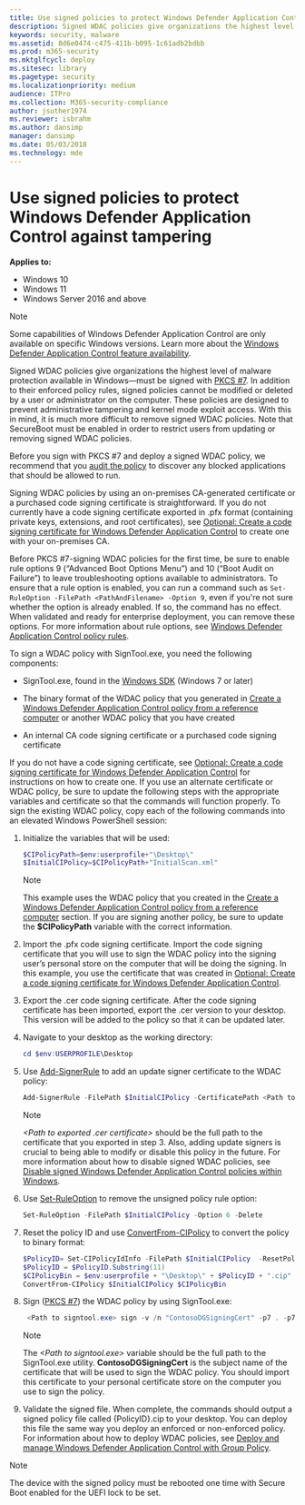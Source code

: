 ```yaml
---
title: Use signed policies to protect Windows Defender Application Control against tampering  (Windows)
description: Signed WDAC policies give organizations the highest level of malware protection available in Windows 10 and Windows 11.
keywords: security, malware
ms.assetid: 8d6e0474-c475-411b-b095-1c61adb2bdbb
ms.prod: m365-security
ms.mktglfcycl: deploy
ms.sitesec: library
ms.pagetype: security
ms.localizationpriority: medium
audience: ITPro
ms.collection: M365-security-compliance
author: jsuther1974
ms.reviewer: isbrahm
ms.author: dansimp
manager: dansimp
ms.date: 05/03/2018
ms.technology: mde
---
```


# Use signed policies to protect Windows Defender Application Control against tampering

**Applies to:**

- Windows 10
- Windows 11
- Windows Server 2016 and above

> [!NOTE]
> Some capabilities of Windows Defender Application Control are only available on specific Windows versions. Learn more about the [Windows Defender Application Control feature availability](feature-availability.md).

Signed WDAC policies give organizations the highest level of malware protection available in Windows—must be signed with [PKCS #7](https://datatracker.ietf.org/doc/html/rfc5652). In addition to their enforced policy rules, signed policies cannot be modified or deleted by a user or administrator on the computer. These policies are designed to prevent administrative tampering and kernel mode exploit access. With this in mind, it is much more difficult to remove signed WDAC policies. Note that SecureBoot must be enabled in order to restrict users from updating or removing signed WDAC policies.

Before you sign with PKCS #7 and deploy a signed WDAC policy, we recommend that you [audit the policy](audit-windows-defender-application-control-policies.md) to discover any blocked applications that should be allowed to run. 

Signing WDAC policies by using an on-premises CA-generated certificate or a purchased code signing certificate is straightforward. 
If you do not currently have a code signing certificate exported in .pfx format (containing private keys, extensions, and root certificates), see [Optional: Create a code signing certificate for Windows Defender Application Control](create-code-signing-cert-for-windows-defender-application-control.md) to create one with your on-premises CA. 

Before PKCS #7-signing WDAC policies for the first time, be sure to enable rule options 9 (“Advanced Boot Options Menu”) and 10 (“Boot Audit on Failure”) to leave troubleshooting options available to administrators. To ensure that a rule option is enabled, you can run a command such as `Set-RuleOption -FilePath <PathAndFilename> -Option 9`, even if you're not sure whether the option is already enabled. If so, the command has no effect. When validated and ready for enterprise deployment, you can remove these options. For more information about rule options, see [Windows Defender Application Control policy rules](select-types-of-rules-to-create.md).

To sign a WDAC policy with SignTool.exe, you need the following components:

-   SignTool.exe, found in the [Windows SDK](https://developer.microsoft.com/windows/downloads/windows-10-sdk/) (Windows 7 or later)

-   The binary format of the WDAC policy that you generated in [Create a Windows Defender Application Control policy from a reference computer](create-initial-default-policy.md) or another WDAC policy that you have created

-   An internal CA code signing certificate or a purchased code signing certificate

If you do not have a code signing certificate, see [Optional: Create a code signing certificate for Windows Defender Application Control](create-code-signing-cert-for-windows-defender-application-control.md) for instructions on how to create one. If you use an alternate certificate or WDAC policy, be sure to update the following steps with the appropriate variables and certificate so that the commands will function properly. To sign the existing WDAC policy, copy each of the following commands into an elevated Windows PowerShell session:

1. Initialize the variables that will be used:

   ```powershell
   $CIPolicyPath=$env:userprofile+"\Desktop\"
   $InitialCIPolicy=$CIPolicyPath+"InitialScan.xml"
   ```

   > [!NOTE]
   > This example uses the WDAC policy that you created in the [Create a Windows Defender Application Control policy from a reference computer](create-initial-default-policy.md) section. If you are signing another policy, be sure to update the **$CIPolicyPath** variable with the correct information.

2. Import the .pfx code signing certificate. Import the code signing certificate that you will use to sign the WDAC policy into the signing user’s personal store on the computer that will be doing the signing. In this example, you use the certificate that was created in [Optional: Create a code signing certificate for Windows Defender Application Control](create-code-signing-cert-for-windows-defender-application-control.md).

3. Export the .cer code signing certificate. After the code signing certificate has been imported, export the .cer version to your desktop. This version will be added to the policy so that it can be updated later.

4. Navigate to your desktop as the working directory:
 
   ```powershell
   cd $env:USERPROFILE\Desktop
   ```

5. Use [Add-SignerRule](/powershell/module/configci/add-signerrule) to add an update signer certificate to the WDAC policy:

   ```powershell
   Add-SignerRule -FilePath $InitialCIPolicy -CertificatePath <Path to exported .cer certificate> -Kernel -User –Update
   ```

   > [!NOTE]
   > *&lt;Path to exported .cer certificate&gt;* should be  the full path to the certificate that you exported in   step 3.
   Also, adding update signers is crucial to being able to modify or disable this policy in the future. For more information about how to disable signed WDAC policies, see [Disable signed Windows Defender Application Control policies within Windows](disable-windows-defender-application-control-policies.md#disable-signed-windows-defender-application-control-policies-within-windows).

6. Use [Set-RuleOption](/powershell/module/configci/set-ruleoption) to remove the unsigned policy rule option:

    ```powershell
   Set-RuleOption -FilePath $InitialCIPolicy -Option 6 -Delete
   ```

7. Reset the policy ID and use [ConvertFrom-CIPolicy](/powershell/module/configci/convertfrom-cipolicy) to convert the policy to binary format:

   ```powershell
   $PolicyID= Set-CIPolicyIdInfo -FilePath $InitialCIPolicy  -ResetPolicyID
   $PolicyID = $PolicyID.Substring(11)
   $CIPolicyBin = $env:userprofile + "\Desktop\" + $PolicyID + ".cip"
   ConvertFrom-CIPolicy $InitialCIPolicy $CIPolicyBin
   ```

8. Sign ([PKCS #7](https://datatracker.ietf.org/doc/html/rfc5652)) the WDAC policy by using SignTool.exe:

   ```powershell
    <Path to signtool.exe> sign -v /n "ContosoDGSigningCert" -p7 . -p7co 1.3.6.1.4.1.311.79.1 -fd sha256 $CIPolicyBin
   ```
   
   > [!NOTE]
   > The *&lt;Path to signtool.exe&gt;* variable should be the full path to the SignTool.exe utility. **ContosoDGSigningCert** is the subject name of the certificate that will be used to sign the WDAC policy. You should import this certificate to your personal certificate store on the computer you use to sign the policy.

9. Validate the signed file. When complete, the commands should output a signed policy file called {PolicyID}.cip to your desktop. You can deploy this file the same way you deploy an enforced or non-enforced policy. For information about how to deploy WDAC policies, see [Deploy and manage Windows Defender Application Control with Group Policy](deploy-windows-defender-application-control-policies-using-group-policy.md).

> [!NOTE]
> The device with the signed policy must be rebooted one time with Secure Boot enabled for the UEFI lock to be set. 
